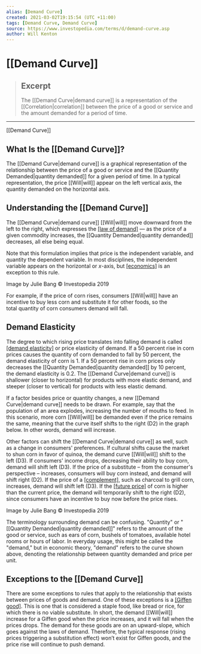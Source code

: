 ```yaml
---
alias: [Demand Curve]
created: 2021-03-02T19:15:54 (UTC +11:00)
tags: [Demand Curve, Demand Curve]
source: https://www.investopedia.com/terms/d/demand-curve.asp
author: Will Kenton
---
```


# [[Demand Curve]]

> ## Excerpt
> The [[Demand Curve|demand curve]] is a representation of the [[Correlation|correlation]] between the price of a good or service and the amount demanded for a period of time.

---

[[Demand Curve]]
## What Is the [[Demand Curve]]?

The [[Demand Curve|demand curve]] is a graphical representation of the relationship between the price of a good or service and the [[Quantity Demanded|quantity demanded]] for a given period of time. In a typical representation, the price [[Will|will]] appear on the left vertical axis, the quantity demanded on the horizontal axis. 

## Understanding the [[Demand Curve]]

The [[Demand Curve|demand curve]] [[Will|will]] move downward from the left to the right, which expresses the [[law of demand]](https://www.investopedia.com/terms/l/lawofdemand.asp) — as the price of a given commodity increases, the [[Quantity Demanded|quantity demanded]] decreases, all else being equal.

Note that this formulation implies that price is the independent variable, and quantity the dependent variable. In most disciplines, the independent variable appears on the horizontal or _x_\-axis, but [[economics]](https://www.investopedia.com/terms/e/[[Economics|economics]].asp) is an exception to this rule.

Image by Julie Bang © Investopedia 2019

For example, if the price of corn rises, consumers [[Will|will]] have an incentive to buy less corn and substitute it for other foods, so the total quantity of corn consumers demand will fall.

## Demand Elasticity

The degree to which rising price translates into falling demand is called [[demand elasticity]](https://www.investopedia.com/terms/d/demand-elasticity.asp) or price elasticity of demand. If a 50 percent rise in corn prices causes the quantity of corn demanded to fall by 50 percent, the demand elasticity of corn is 1. If a 50 percent rise in corn prices only decreases the [[Quantity Demanded|quantity demanded]] by 10 percent, the demand elasticity is 0.2. The [[Demand Curve|demand curve]] is shallower (closer to horizontal) for products with more elastic demand, and steeper (closer to vertical) for products with less elastic demand.

If a factor besides price or quantity changes, a new [[Demand Curve|demand curve]] needs to be drawn. For example, say that the population of an area explodes, increasing the number of mouths to feed. In this scenario, more corn [[Will|will]] be demanded even if the price remains the same, meaning that the curve itself shifts to the right (D2) in the graph below. In other words, demand will increase.

Other factors can shift the [[Demand Curve|demand curve]] as well, such as a change in consumers' preferences. If cultural shifts cause the market to shun corn in favor of quinoa, the demand curve [[Will|will]] shift to the left (D3). If consumers' income drops, decreasing their ability to buy corn, demand will shift left (D3). If the price of a substitute – from the consumer's perspective – increases, consumers will buy corn instead, and demand will shift right (D2). If the price of a [[complement]](https://www.investopedia.com/terms/c/complement.asp), such as charcoal to grill corn, increases, demand will shift left (D3). If the [[future price]](https://www.investopedia.com/terms/f/[[Futures|futures]].asp) of corn is higher than the current price, the demand will temporarily shift to the right (D2), since consumers have an incentive to buy now before the price rises.

Image by Julie Bang © Investopedia 2019

The terminology surrounding demand can be confusing. "Quantity" or "[[Quantity Demanded|quantity demanded]]" refers to the amount of the good or service, such as ears of corn, bushels of tomatoes, available hotel rooms or hours of labor. In everyday usage, this might be called the "demand," but in economic theory, "demand" refers to the curve shown above, denoting the relationship between quantity demanded and price per unit. 

## Exceptions to the [[Demand Curve]]

There are some exceptions to rules that apply to the relationship that exists between prices of goods and demand. One of these exceptions is a [[Giffen good]](https://www.investopedia.com/terms/g/giffen-good.asp). This is one that is considered a staple food, like bread or rice, for which there is no viable substitute. In short, the demand [[Will|will]] increase for a Giffen good when the price increases, and it will fall when the prices drops. The demand for these goods are on an upward-slope, which goes against the laws of demand. Therefore, the typical response (rising prices triggering a substitution effect) won’t exist for Giffen goods, and the price rise will continue to push demand.
